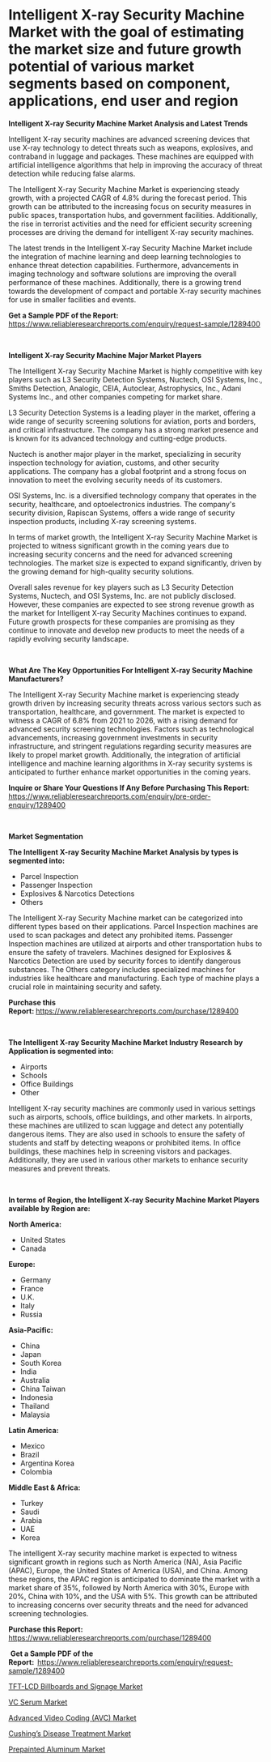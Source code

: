 <p><h1>Intelligent X-ray Security Machine Market with the goal of estimating the market size and future growth potential of various market segments based on component, applications, end user and region</h1></p><p><strong>Intelligent X-ray Security Machine Market Analysis and Latest Trends</strong></p>
<p><p>Intelligent X-ray security machines are advanced screening devices that use X-ray technology to detect threats such as weapons, explosives, and contraband in luggage and packages. These machines are equipped with artificial intelligence algorithms that help in improving the accuracy of threat detection while reducing false alarms.</p><p>The Intelligent X-ray Security Machine Market is experiencing steady growth, with a projected CAGR of 4.8% during the forecast period. This growth can be attributed to the increasing focus on security measures in public spaces, transportation hubs, and government facilities. Additionally, the rise in terrorist activities and the need for efficient security screening processes are driving the demand for intelligent X-ray security machines.</p><p>The latest trends in the Intelligent X-ray Security Machine Market include the integration of machine learning and deep learning technologies to enhance threat detection capabilities. Furthermore, advancements in imaging technology and software solutions are improving the overall performance of these machines. Additionally, there is a growing trend towards the development of compact and portable X-ray security machines for use in smaller facilities and events.</p></p>
<p><strong>Get a Sample PDF of the Report:&nbsp;</strong> <a href="https://www.reliableresearchreports.com/enquiry/request-sample/1289400">https://www.reliableresearchreports.com/enquiry/request-sample/1289400</a></p>
<p>&nbsp;</p>
<p><strong>Intelligent X-ray Security Machine Major Market Players</strong></p>
<p><p>The Intelligent X-ray Security Machine Market is highly competitive with key players such as L3 Security Detection Systems, Nuctech, OSI Systems, Inc., Smiths Detection, Analogic, CEIA, Autoclear, Astrophysics, Inc., Adani Systems Inc., and other companies competing for market share.</p><p>L3 Security Detection Systems is a leading player in the market, offering a wide range of security screening solutions for aviation, ports and borders, and critical infrastructure. The company has a strong market presence and is known for its advanced technology and cutting-edge products.</p><p>Nuctech is another major player in the market, specializing in security inspection technology for aviation, customs, and other security applications. The company has a global footprint and a strong focus on innovation to meet the evolving security needs of its customers.</p><p>OSI Systems, Inc. is a diversified technology company that operates in the security, healthcare, and optoelectronics industries. The company's security division, Rapiscan Systems, offers a wide range of security inspection products, including X-ray screening systems.</p><p>In terms of market growth, the Intelligent X-ray Security Machine Market is projected to witness significant growth in the coming years due to increasing security concerns and the need for advanced screening technologies. The market size is expected to expand significantly, driven by the growing demand for high-quality security solutions.</p><p>Overall sales revenue for key players such as L3 Security Detection Systems, Nuctech, and OSI Systems, Inc. are not publicly disclosed. However, these companies are expected to see strong revenue growth as the market for Intelligent X-ray Security Machines continues to expand. Future growth prospects for these companies are promising as they continue to innovate and develop new products to meet the needs of a rapidly evolving security landscape.</p></p>
<p>&nbsp;</p>
<p><strong>What Are The Key Opportunities For Intelligent X-ray Security Machine Manufacturers?</strong></p>
<p><p>The Intelligent X-ray Security Machine market is experiencing steady growth driven by increasing security threats across various sectors such as transportation, healthcare, and government. The market is expected to witness a CAGR of 6.8% from 2021 to 2026, with a rising demand for advanced security screening technologies. Factors such as technological advancements, increasing government investments in security infrastructure, and stringent regulations regarding security measures are likely to propel market growth. Additionally, the integration of artificial intelligence and machine learning algorithms in X-ray security systems is anticipated to further enhance market opportunities in the coming years.</p></p>
<p><strong>Inquire or Share Your Questions If Any Before Purchasing This Report:</strong> <a href="https://www.reliableresearchreports.com/enquiry/pre-order-enquiry/1289400">https://www.reliableresearchreports.com/enquiry/pre-order-enquiry/1289400</a></p>
<p>&nbsp;</p>
<p><strong>Market Segmentation</strong></p>
<p><strong>The Intelligent X-ray Security Machine Market Analysis by types is segmented into:</strong></p>
<p><ul><li>Parcel Inspection</li><li>Passenger Inspection</li><li>Explosives & Narcotics Detections</li><li>Others</li></ul></p>
<p><p>The Intelligent X-ray Security Machine market can be categorized into different types based on their applications. Parcel Inspection machines are used to scan packages and detect any prohibited items. Passenger Inspection machines are utilized at airports and other transportation hubs to ensure the safety of travelers. Machines designed for Explosives & Narcotics Detection are used by security forces to identify dangerous substances. The Others category includes specialized machines for industries like healthcare and manufacturing. Each type of machine plays a crucial role in maintaining security and safety.</p></p>
<p><strong>Purchase this Report:&nbsp;</strong><a href="https://www.reliableresearchreports.com/purchase/1289400">https://www.reliableresearchreports.com/purchase/1289400</a></p>
<p>&nbsp;</p>
<p><strong>The Intelligent X-ray Security Machine Market Industry Research by Application is segmented into:</strong></p>
<p><ul><li>Airports</li><li>Schools</li><li>Office Buildings</li><li>Other</li></ul></p>
<p><p>Intelligent X-ray security machines are commonly used in various settings such as airports, schools, office buildings, and other markets. In airports, these machines are utilized to scan luggage and detect any potentially dangerous items. They are also used in schools to ensure the safety of students and staff by detecting weapons or prohibited items. In office buildings, these machines help in screening visitors and packages. Additionally, they are used in various other markets to enhance security measures and prevent threats.</p></p>
<p>&nbsp;</p>
<p><strong>In terms of Region, the Intelligent X-ray Security Machine Market Players available by Region are:</strong></p>
<p>
    <p> <strong> North America: </strong>
        <ul>
            <li>United States</li>
            <li>Canada</li>
        </ul>
        </p> 
    <p> <strong> Europe: </strong>
        <ul>
            <li>Germany</li>
            <li>France</li>
            <li>U.K.</li>
            <li>Italy</li>
            <li>Russia</li>
        </ul>
        </p> 
    <p> <strong> Asia-Pacific: </strong>
        <ul>
            <li>China</li>
            <li>Japan</li>
            <li>South Korea</li>
            <li>India</li>
            <li>Australia</li>
            <li>China Taiwan</li>
            <li>Indonesia</li>
            <li>Thailand</li>
            <li>Malaysia</li>
        </ul>
        </p> 
    <p> <strong> Latin America: </strong>
        <ul>
            <li>Mexico</li>
            <li>Brazil</li>
            <li>Argentina Korea</li>
            <li>Colombia</li>
        </ul>
        </p> 
    <p> <strong> Middle East & Africa: </strong>
        <ul>
            <li>Turkey</li>
            <li>Saudi</li>
            <li>Arabia</li>
            <li>UAE</li>
            <li>Korea</li>
        </ul>
    </p>
    </p>
<p><p>The intelligent X-ray security machine market is expected to witness significant growth in regions such as North America (NA), Asia Pacific (APAC), Europe, the United States of America (USA), and China. Among these regions, the APAC region is anticipated to dominate the market with a market share of 35%, followed by North America with 30%, Europe with 20%, China with 10%, and the USA with 5%. This growth can be attributed to increasing concerns over security threats and the need for advanced screening technologies.</p></p>
<p><strong>Purchase this Report: </strong><a href="https://www.reliableresearchreports.com/purchase/1289400">https://www.reliableresearchreports.com/purchase/1289400</a></p>
<p>&nbsp;<strong>Get a Sample PDF of the Report:&nbsp;&nbsp;</strong><a href="https://www.reliableresearchreports.com/enquiry/request-sample/1289400">https://www.reliableresearchreports.com/enquiry/request-sample/1289400</a></p>
<p><strong></strong></p>
<p><p><a href="https://github.com/pgtimber/Market-Research-Report-List-1/blob/main/tft-lcd-billboards-and-signage-market.md">TFT-LCD Billboards and Signage Market</a></p><p><a href="https://view.publitas.com/reportprime-1/decoding-the-vc-serum-market-a-deep-dive-into-the-latest-market-trends-market-segmentation-and-competitive-analysis/">VC Serum Market</a></p><p><a href="https://github.com/lataunyatinikmelvin59ilbd0dv/Market-Research-Report-List-1/blob/main/advanced-video-coding-avc-market.md">Advanced Video Coding (AVC) Market</a></p><p><a href="https://skillful-vermicelli-b89.notion.site/Cushing-s-Disease-Treatment-Market-Analysis-Examines-its-Scope-on-Growth-Opportunities-and-Forecast-e4bb8017fc554affb1e178d627c1a2e9">Cushing’s Disease Treatment Market</a></p><p><a href="https://view.publitas.com/reportprime-1/prepainted-aluminum-market-research-report-the-key-to-successful-business-strategy-forecasted-for-period-from-2024-2031/">Prepainted Aluminum Market</a></p></p>